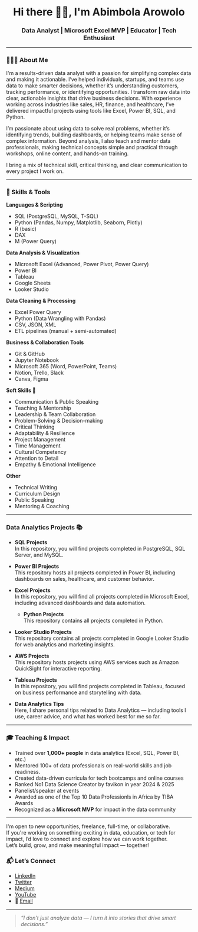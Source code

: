 <h1 align="center">Hi there 👋🏽, I'm Abimbola Arowolo</h1>
<h3 align="center">Data Analyst | Microsoft Excel MVP | Educator | Tech Enthusiast</h3>

---

### 👩🏽‍💻 About Me
I'm a results-driven data analyst with a passion for simplifying complex data and making it actionable. I’ve helped individuals, startups, and teams use data to make smarter decisions, whether it’s understanding customers, tracking performance, or identifying opportunities. I transform raw data into clear, actionable insights that drive business decisions. With experience working across industries like sales, HR, finance, and healthcare, I’ve delivered impactful projects using tools like Excel, Power BI, SQL, and Python. 

I’m passionate about using data to solve real problems, whether it’s identifying trends, building dashboards, or helping teams make sense of complex information. Beyond analysis, I also teach and mentor data professionals, making technical concepts simple and practical through workshops, online content, and hands-on training. 

I bring a mix of technical skill, critical thinking, and clear communication to every project I work on.

---

### 🧠 Skills & Tools

**Languages & Scripting**  
- SQL (PostgreSQL, MySQL, T-SQL)  
- Python (Pandas, Numpy, Matplotlib, Seaborn, Plotly)  
- R (basic)  
- DAX  
- M (Power Query)

**Data Analysis & Visualization**  
- Microsoft Excel (Advanced, Power Pivot, Power Query)  
- Power BI  
- Tableau  
- Google Sheets  
- Looker Studio  

**Data Cleaning & Processing**  
- Excel Power Query  
- Python (Data Wrangling with Pandas)  
- CSV, JSON, XML  
- ETL pipelines (manual + semi-automated)

**Business & Collaboration Tools**  
- Git & GitHub  
- Jupyter Notebook  
- Microsoft 365 (Word, PowerPoint, Teams)  
- Notion, Trello, Slack  
- Canva, Figma

**Soft Skills 🌟**
- Communication & Public Speaking  
- Teaching & Mentorship  
- Leadership & Team Collaboration  
- Problem-Solving & Decision-making  
- Critical Thinking  
- Adaptability & Resilience  
- Project Management  
- Time Management  
- Cultural Competency  
- Attention to Detail  
- Empathy & Emotional Intelligence 

**Other**  
- Technical Writing  
- Curriculum Design  
- Public Speaking  
- Mentoring & Coaching  

---

### Data Analytics Projects 📚

- **SQL Projects**  
  In this repository, you will find projects completed in PostgreSQL, SQL Server, and MySQL.

- **Power BI Projects**  
  This repository hosts all projects completed in Power BI, including dashboards on sales, healthcare, and customer behavior.

- **Excel Projects**  
  In this repository, you will find all projects completed in Microsoft Excel, including advanced dashboards and data automation.

  - **Python Projects**  
  This repository contains all projects completed in Python.

- **Looker Studio Projects**  
  This repository contains all projects completed in Google Looker Studio for web analytics and marketing insights.

- **AWS Projects**  
  This repository hosts projects using AWS services such as Amazon QuickSight for interactive reporting.

- **Tableau Projects**  
  In this repository, you will find projects completed in Tableau, focused on business performance and storytelling with data.

- **Data Analytics Tips**  
  Here, I share personal tips related to Data Analytics — including tools I use, career advice, and what has worked best for me so far.

---

### 🎓 Teaching & Impact

- Trained over **1,000+ people** in data analytics (Excel, SQL, Power BI, etc.)  
- Mentored 100+ of data professionals on real-world skills and job readiness. 
- Created data-driven curricula for tech bootcamps and online courses
- Ranked No1 Data Science Creator by favikon in year 2024 & 2025 
- Panelist/speaker at events
- Awarded as one of the Top 10 Data Professionls in Africa by TIBA Awards
- Recognized as a **Microsoft MVP** for impact in the data community

---

I'm open to new opportunities, freelance, full-time, or collaborative.  
If you're working on something exciting in data, education, or tech for impact, I’d love to connect and explore how we can work together.  
Let’s build, grow, and make meaningful impact — together!

### 📬 Let’s Connect

- [LinkedIn](https://www.linkedin.com/in/arowoloabimbola)  
- [Twitter](https://x.com/abimbolarowolo?s=21)  
- [Medium](https://medium.com/@arowoloabimbola04)  
- [YouTube](http://www.youtube.com/@techie_vikiola)  
- 📧 [Email](arowoloabimbola04@gmail.com)

---

> _“I don’t just analyze data — I turn it into stories that drive smart decisions.”_


<!-- Proudly created with GPRM ( https://gprm.itsvg.in ) -->
<!--
**ArowoloAbimbolaVictoria/ArowoloAbimbolaVictoria** is a ✨ _special_ ✨ repository because its `README.md` (this file) appears on your GitHub profile.

Here are some ideas to get you started:

- 🔭 I’m currently working on ...
- 🌱 I’m currently learning ...
- 👯 I’m looking to collaborate on ...
- 🤔 I’m looking for help with ...
- 💬 Ask me about ...
- 📫 How to reach me: ...
- 😄 Pronouns: ...
- ⚡ Fun fact: ...
-->
